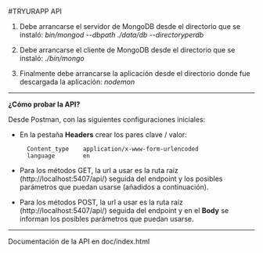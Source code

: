 #TRYURAPP API

1. Debe arrancarse el servidor de MongoDB desde el directorio que se instaló: _bin/mongod --dbpath ./data/db --directoryperdb_

2. Debe arrancarse el cliente de MongoDB desde el directorio que se instaló: _./bin/mongo_

3. Finalmente debe arrancarse la aplicación desde el directorio donde fue descargada la aplicación: _nodemon_

* * *

**¿Cómo probar la API?**

Desde Postman, con las siguientes configuraciones iniciales:

- En la pestaña **Headers** crear los pares clave / valor:

		Content_type	application/x-www-form-urlencoded
		language		en

- Para los métodos GET, la url a usar es la ruta raíz (http://localhost:5407/api/) seguida del endpoint y los posibles parámetros que puedan usarse (añadidos a continuación).

- Para los métodos POST, la url a usar es la ruta raíz (http://localhost:5407/api/) seguida del endpoint y en el **Body** se informan los posibles parámetros que puedan usarse.

* * *

Documentación de la API en doc/index.html
